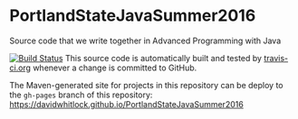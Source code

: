 # PortlandStateJavaSummer2016

Source code that we write together in Advanced Programming with Java

[![Build Status](https://travis-ci.org/DavidWhitlock/PortlandStateJavaSummer2016.svg?branch=master)](https://travis-ci.org/DavidWhitlock/PortlandStateJavaSummer2016) This source code is automatically built and tested by [travis-ci.org](https://travis-ci.org/DavidWhitlock/PortlandStateJavaSummer2016) whenever a change is committed to GitHub.

The Maven-generated site for projects in this repository can be deploy to the `gh-pages` branch of this repository: https://davidwhitlock.github.io/PortlandStateJavaSummer2016
